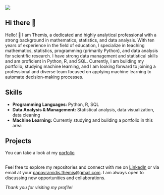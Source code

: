 ![](https://media.licdn.com/dms/image/D4D16AQEM9Yxegbsebg/profile-displaybackgroundimage-shrink_350_1400/0/1682282572323?e=1726704000&v=beta&t=7tlbt6S1f1AiLgWoDr_L3Kg4IMu5c9StGO3I1-XjmKg)

## Hi there 👋

Hello! 👋 I am Themis, a dedicated and highly analytical professional with a strong background in mathematics, statistics, and data analysis. With ten years of experience in the field of education, I specialize in teaching mathematics, statistics, programming (primarily Python), and data analysis for scientific research. I have strong data management and statistical skills and am proficient in Python, R, and SQL. Currently, I am building my portfolio, studying machine learning, and I am looking forward to joining a professional and diverse team focused on applying machine learning to automate decision-making processes.

## Skills

- **Programming Languages:** Python, R, SQL
- **Data Analysis & Management:** Statistical analysis, data visualization, data cleaning
- **Machine Learning:** Currently studying and building a portfolio in this area

## Projects

You can take a look at my [porfolio](https://themispap.github.io/)

## 

Feel free to explore my repositories and connect with me on [LinkedIn]([your-linkedin-profile-url](https://www.linkedin.com/in/papavramidisthemis/)) or via email at your [papavramidis.themis@gmail.com](mailto:papavramidis.themis@gmail.com). I am always open to discussing new opportunities and collaborations.

_Thank you for visiting my profile!_

